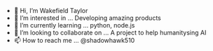 - 👋 Hi, I’m Wakefield Taylor
- 👀 I’m interested in ... Developing amazing products
- 🌱 I’m currently learning ... python, node.js
- 💞️ I’m looking to collaborate on ... A project to help humanitysing AI
- 📫 How to reach me ... @shadowhawk510

<!---
shadowhawk510/shadowhawk510 is a ✨ special ✨ repository because its `README.md` (this file) appears on your GitHub profile.
You can click the Preview link to take a look at your changes.
--->
